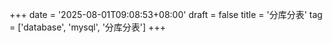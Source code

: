 +++
date = '2025-08-01T09:08:53+08:00'
draft = false
title = '分库分表'
tag = ['database', 'mysql', '分库分表']
+++

